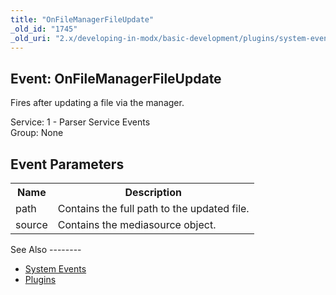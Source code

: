 ```yaml
---
title: "OnFileManagerFileUpdate"
_old_id: "1745"
_old_uri: "2.x/developing-in-modx/basic-development/plugins/system-events/onfilemanagerfileupdate"
---
```


Event: OnFileManagerFileUpdate
------------------------------

Fires after updating a file via the manager.

Service: 1 - Parser Service Events   
Group: None

Event Parameters
----------------

<table><tbody><tr><th>Name</th><th>Description</th></tr><tr><td>path</td><td>Contains the full path to the updated file. </td></tr><tr><td>source</td><td>Contains the mediasource object.</td></tr></tbody></table>See Also
--------

- [System Events](https://rtfm.modx.com/revolution/2.x/developing-in-modx/basic-development/plugins/system-events)
- [Plugins](https://rtfm.modx.com/revolution/2.x/developing-in-modx/basic-development/plugins)